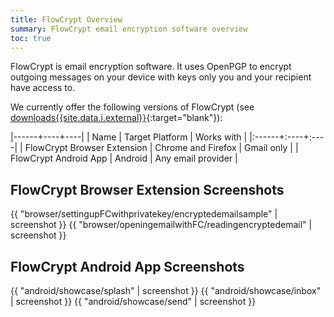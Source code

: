 ```yaml
---
title: FlowCrypt Overview
summary: FlowCrypt email encryption software overview
toc: true
---
```


FlowCrypt is email encryption software. It uses OpenPGP to encrypt outgoing messages on your device with keys only you and your recipient have access to.

We currently offer the following versions of FlowCrypt (see [downloads{{site.data.i.external}}](https://flowcrypt.com/download){:target="blank"}):

|------+----+----|
| Name | Target Platform | Works with |
|:------+:----+:----|
| FlowCrypt Browser Extension | Chrome and Firefox | Gmail only |
| FlowCrypt Android App | Android | Any email provider |

<div class="overview">
  <h2>FlowCrypt Browser Extension Screenshots</h2>
  {{ "browser/settingupFCwithprivatekey/encryptedemailsample" | screenshot }}
  {{ "browser/openingemailwithFC/readingencryptedemail" | screenshot }}

  <h2>FlowCrypt Android App Screenshots</h2>
  <div class="android">
    {{ "android/showcase/splash" | screenshot }}
    {{ "android/showcase/inbox" | screenshot }}
    {{ "android/showcase/send" | screenshot }}
  </div>
</div>
